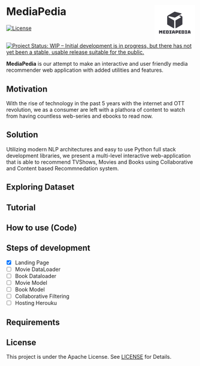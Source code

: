 # MediaPedia <img align = "right" height = "100" src = "assets/logo.png">
[![License](https://img.shields.io/badge/License-Apache%202.0-blue.svg)](https://opensource.org/licenses/Apache-2.0)
[![Project Status: WIP – Initial development is in progress, but there has not yet been a stable, usable release suitable for the public.](https://www.repostatus.org/badges/latest/wip.svg)](https://www.repostatus.org/#wip)
<br>

**MediaPedia** is our attempt to make an interactive and user friendly media recommender web application with added utilities and features.

## Motivation
With the rise of technology in the past 5 years with the internet and OTT revolution, we as a consumer are left with a plathora of content to watch from having countless web-series and ebooks to read now.

## Solution
Utilizing modern NLP architectures and easy to use Python full stack development libraries, we present a multi-level interactive web-application that is able to recommend TVShows, Movies and Books using Collaborative and Content based Recommnedation system.

## Exploring Dataset

## Tutorial

## How to use (Code)

## Steps of development
- [x] Landing Page
- [ ] Movie DataLoader
- [ ] Book Dataloader
- [ ] Movie Model
- [ ] Book Model
- [ ] Collaborative Filtering
- [ ] Hosting Herouku

## Requirements

## License 
This project is under the Apache License. See [LICENSE](LICENSE) for Details.
